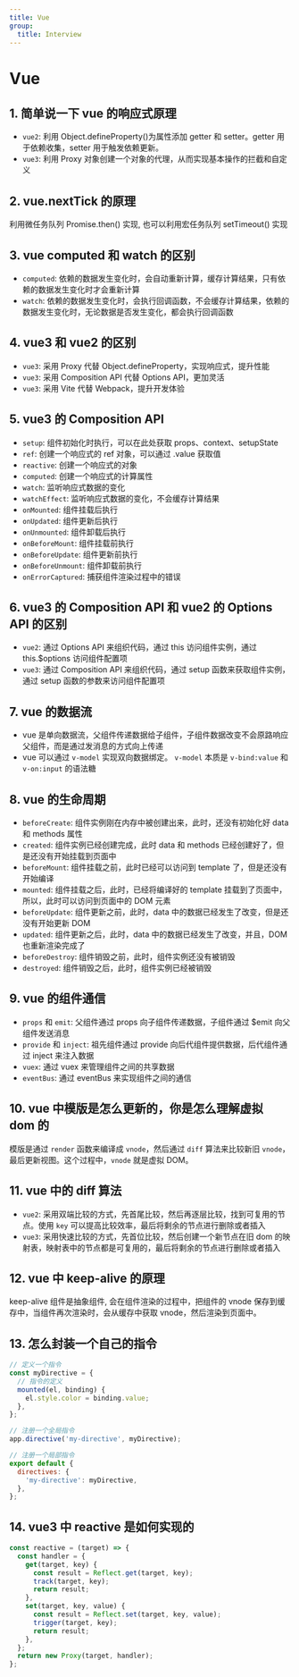 ```yaml
---
title: Vue
group:
  title: Interview
---
```


# Vue

## 1. 简单说一下 vue 的响应式原理

- `vue2`: 利用 Object.defineProperty()为属性添加 getter 和 setter。getter 用于依赖收集，setter 用于触发依赖更新。
- `vue3`: 利用 Proxy 对象创建一个对象的代理，从而实现基本操作的拦截和自定义

## 2. vue.nextTick 的原理

利用微任务队列 Promise.then() 实现, 也可以利用宏任务队列 setTimeout() 实现

## 3. vue computed 和 watch 的区别

- `computed`: 依赖的数据发生变化时，会自动重新计算，缓存计算结果，只有依赖的数据发生变化时才会重新计算
- `watch`: 依赖的数据发生变化时，会执行回调函数，不会缓存计算结果，依赖的数据发生变化时，无论数据是否发生变化，都会执行回调函数

## 4. vue3 和 vue2 的区别

- `vue3`: 采用 Proxy 代替 Object.defineProperty，实现响应式，提升性能
- `vue3`: 采用 Composition API 代替 Options API，更加灵活
- `vue3`: 采用 Vite 代替 Webpack，提升开发体验

## 5. vue3 的 Composition API

- `setup`: 组件初始化时执行，可以在此处获取 props、context、setupState
- `ref`: 创建一个响应式的 ref 对象，可以通过 .value 获取值
- `reactive`: 创建一个响应式的对象
- `computed`: 创建一个响应式的计算属性
- `watch`: 监听响应式数据的变化
- `watchEffect`: 监听响应式数据的变化，不会缓存计算结果
- `onMounted`: 组件挂载后执行
- `onUpdated`: 组件更新后执行
- `onUnmounted`: 组件卸载后执行
- `onBeforeMount`: 组件挂载前执行
- `onBeforeUpdate`: 组件更新前执行
- `onBeforeUnmount`: 组件卸载前执行
- `onErrorCaptured`: 捕获组件渲染过程中的错误

## 6. vue3 的 Composition API 和 vue2 的 Options API 的区别

- `vue2`: 通过 Options API 来组织代码，通过 this 访问组件实例，通过 this.$options 访问组件配置项
- `vue3`: 通过 Composition API 来组织代码，通过 setup 函数来获取组件实例，通过 setup 函数的参数来访问组件配置项

## 7. vue 的数据流

- vue 是单向数据流，父组件传递数据给子组件，子组件数据改变不会原路响应父组件，而是通过发消息的方式向上传递
- vue 可以通过 `v-model` 实现双向数据绑定。 `v-model` 本质是 `v-bind:value` 和 `v-on:input` 的语法糖

## 8. vue 的生命周期

- `beforeCreate`: 组件实例刚在内存中被创建出来，此时，还没有初始化好 data 和 methods 属性
- `created`: 组件实例已经创建完成，此时 data 和 methods 已经创建好了，但是还没有开始挂载到页面中
- `beforeMount`: 组件挂载之前，此时已经可以访问到 template 了，但是还没有开始编译
- `mounted`: 组件挂载之后，此时，已经将编译好的 template 挂载到了页面中，所以，此时可以访问到页面中的 DOM 元素
- `beforeUpdate`: 组件更新之前，此时，data 中的数据已经发生了改变，但是还没有开始更新 DOM
- `updated`: 组件更新之后，此时，data 中的数据已经发生了改变，并且，DOM 也重新渲染完成了
- `beforeDestroy`: 组件销毁之前，此时，组件实例还没有被销毁
- `destroyed`: 组件销毁之后，此时，组件实例已经被销毁

## 9. vue 的组件通信

- `props` 和 `emit`: 父组件通过 props 向子组件传递数据，子组件通过 $emit 向父组件发送消息
- `provide` 和 `inject`: 祖先组件通过 provide 向后代组件提供数据，后代组件通过 inject 来注入数据
- `vuex`: 通过 vuex 来管理组件之间的共享数据
- `eventBus`: 通过 eventBus 来实现组件之间的通信

## 10. vue 中模版是怎么更新的，你是怎么理解虚拟 dom 的

模版是通过 `render` 函数来编译成 `vnode`，然后通过 `diff` 算法来比较新旧 `vnode`，最后更新视图。这个过程中，`vnode` 就是虚拟 DOM。

## 11. vue 中的 diff 算法

- `vue2`: 采用双端比较的方式，先首尾比较，然后再逐层比较，找到可复用的节点。使用 `key` 可以提高比较效率，最后将剩余的节点进行删除或者插入
- `vue3`: 采用快速比较的方式，先首位比较，然后创建一个新节点在旧 dom 的映射表，映射表中的节点都是可复用的，最后将剩余的节点进行删除或者插入

## 12. vue 中 keep-alive 的原理

keep-alive 组件是抽象组件, 会在组件渲染的过程中，把组件的 vnode 保存到缓存中，当组件再次渲染时，会从缓存中获取 vnode，然后渲染到页面中。

## 13. 怎么封装一个自己的指令

```js
// 定义一个指令
const myDirective = {
  // 指令的定义
  mounted(el, binding) {
    el.style.color = binding.value;
  },
};

// 注册一个全局指令
app.directive('my-directive', myDirective);

// 注册一个局部指令
export default {
  directives: {
    'my-directive': myDirective,
  },
};
```

## 14. vue3 中 reactive 是如何实现的

```js
const reactive = (target) => {
  const handler = {
    get(target, key) {
      const result = Reflect.get(target, key);
      track(target, key);
      return result;
    },
    set(target, key, value) {
      const result = Reflect.set(target, key, value);
      trigger(target, key);
      return result;
    },
  };
  return new Proxy(target, handler);
};
```
